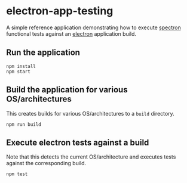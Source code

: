 # electron-app-testing

A simple reference application demonstrating how to execute [spectron](http://electron.atom.io/spectron) functional
tests against an [electron](http://electron.atom.io) application build.

## Run the application

```
npm install
npm start
```

## Build the application for various OS/architectures

This creates builds for various OS/architectures to a `build` directory.

```
npm run build
```

## Execute electron tests against a build

Note that this detects the current OS/architecture and executes tests
against the corresponding build.

```
npm test
```
